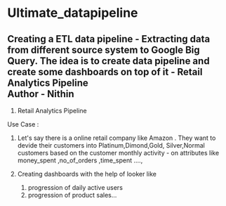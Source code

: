# Ultimate_datapipeline
Creating a ETL data pipeline - Extracting data from different source system to Google Big Query.
The idea is to create data pipeline and create some dashboards on top of it -
Retail Analytics Pipeline
<br>
Author - Nithin
------------------------------------------------------------------------------------------
1. Retail Analytics Pipeline

Use Case : 
1. Let's say there is a online retail company like Amazon . They want to devide their customers into Platinum,Dimond,Gold, Silver,Normal customers based on the customer monthly activity - on attributes like money_spent ,no_of_orders ,time_spent ....,

2. Creating dashboards with the help of looker like
   1. progression of daily active users
   2. progression of product sales...



